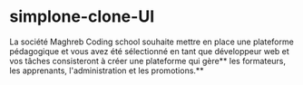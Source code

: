 # simplone-clone-UI
La société Maghreb Coding school souhaite mettre en place une plateforme pédagogique et vous avez été sélectionné en tant que développeur web et vos tâches consisteront à créer une plateforme qui gère** les formateurs, les apprenants, l'administration et les promotions.**
